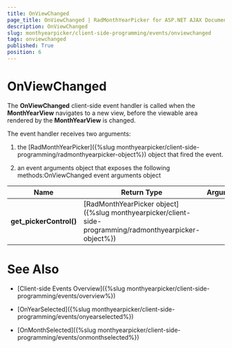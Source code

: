 ```yaml
---
title: OnViewChanged
page_title: OnViewChanged | RadMonthYearPicker for ASP.NET AJAX Documentation
description: OnViewChanged
slug: monthyearpicker/client-side-programming/events/onviewchanged
tags: onviewchanged
published: True
position: 6
---
```


# OnViewChanged



The **OnViewChanged** client-side event handler is called when the **MonthYearView** navigates to a new view, before the viewable area rendered by the **MonthYearView** is changed.

The event handler receives two arguments:

1. the [RadMonthYearPicker]({%slug monthyearpicker/client-side-programming/radmonthyearpicker-object%}) object that fired the event.

1. an event arguments object that exposes the following methods:OnViewChanged event arguments object


| Name | Return Type | Arguments | Description |
| ------ | ------ | ------ | ------ |
| **get_pickerControl()** |[RadMonthYearPicker object]({%slug monthyearpicker/client-side-programming/radmonthyearpicker-object%})||Returns the RadMonthYearPicker object.|

# See Also

 * [Client-side Events Overview]({%slug monthyearpicker/client-side-programming/events/overview%})

 * [OnYearSelected]({%slug monthyearpicker/client-side-programming/events/onyearselected%})

 * [OnMonthSelected]({%slug monthyearpicker/client-side-programming/events/onmonthselected%})
